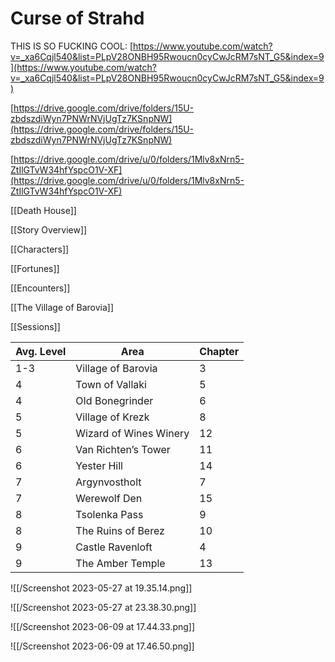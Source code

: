 # Curse of Strahd

THIS IS SO FUCKING COOL: [https://www.youtube.com/watch?v=_xa6Cqjl540&list=PLpV28ONBH95Rwoucn0cyCwJcRM7sNT_G5&index=9](https://www.youtube.com/watch?v=_xa6Cqjl540&list=PLpV28ONBH95Rwoucn0cyCwJcRM7sNT_G5&index=9)

[https://drive.google.com/drive/folders/15U-zbdszdiWyn7PNWrNVjUgTz7KSnpNW](https://drive.google.com/drive/folders/15U-zbdszdiWyn7PNWrNVjUgTz7KSnpNW)

[https://drive.google.com/drive/u/0/folders/1Mlv8xNrn5-ZtIlGTvW34hfYspcO1V-XF](https://drive.google.com/drive/u/0/folders/1Mlv8xNrn5-ZtIlGTvW34hfYspcO1V-XF)

[[Death House]]

[[Story Overview]]

[[Characters]]

[[Fortunes]]

[[Encounters]]

[[The Village of Barovia]]

[[Sessions]]

| Avg. Level | Area | Chapter |
| --- | --- | --- |
| 1-3 | Village of Barovia | 3 |
| 4 | Town of Vallaki | 5 |
| 4 | OId Bonegrinder | 6 |
| 5 | Village of Krezk | 8 |
| 5 | Wizard of Wines Winery | 12 |
| 6 | Van Richten’s Tower | 11 |
| 6 | Yester Hill | 14 |
| 7 | Argynvostholt | 7 |
| 7 | Werewolf Den | 15 |
| 8 | Tsolenka Pass | 9 |
| 8 | The Ruins of Berez | 10 |
| 9 | Castle Ravenloft | 4 |
| 9 | The Amber Temple | 13 |

![[/Screenshot 2023-05-27 at 19.35.14.png]]

![[/Screenshot 2023-05-27 at 23.38.30.png]]

![[/Screenshot 2023-06-09 at 17.44.33.png]]

![[/Screenshot 2023-06-09 at 17.46.50.png]]